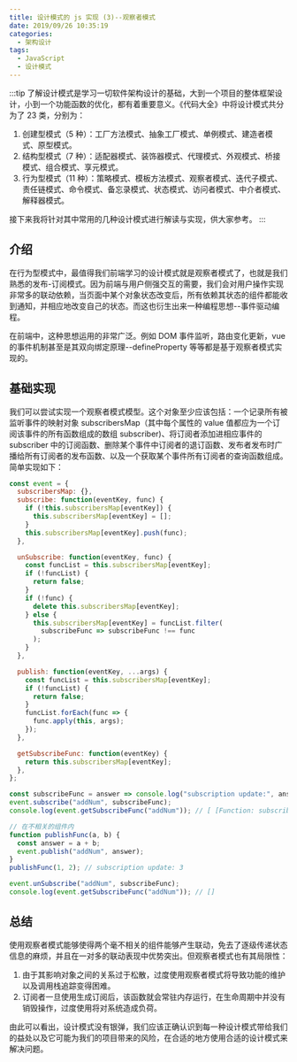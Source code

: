 ```yaml
---
title: 设计模式的 js 实现 (3)--观察者模式
date: 2019/09/26 10:35:19
categories: 
  - 架构设计
tags: 
  - JavaScript
  - 设计模式
---
```


:::tip
了解设计模式是学习一切软件架构设计的基础，大到一个项目的整体框架设计，小到一个功能函数的优化，都有着重要意义。《代码大全》中将设计模式共分为了 23 类，分别为：

1. 创建型模式（5 种）：工厂方法模式、抽象工厂模式、单例模式、建造者模式、原型模式。
2. 结构型模式（7 种）：适配器模式、装饰器模式、代理模式、外观模式、桥接模式、组合模式、享元模式。
3. 行为型模式（11 种）：策略模式、模板方法模式、观察者模式、迭代子模式、责任链模式、命令模式、备忘录模式、状态模式、访问者模式、中介者模式、解释器模式。

接下来我将针对其中常用的几种设计模式进行解读与实现，供大家参考。
:::

## 介绍

在行为型模式中，最值得我们前端学习的设计模式就是观察者模式了，也就是我们熟悉的发布-订阅模式。因为前端与用户侧强交互的需要，我们会对用户操作实现非常多的联动依赖，当页面中某个对象状态改变后，所有依赖其状态的组件都能收到通知，并相应地改变自己的状态。而这也衍生出来一种编程思想--事件驱动编程。

在前端中，这种思想运用的非常广泛。例如 DOM 事件监听，路由变化更新，vue 的事件机制甚至是其双向绑定原理--defineProperty 等等都是基于观察者模式实现的。

<!-- more -->

## 基础实现

我们可以尝试实现一个观察者模式模型。这个对象至少应该包括：一个记录所有被监听事件的映射对象 subscribersMap（其中每个属性的 value 值都应为一个订阅该事件的所有函数组成的数组 subscriber)、将订阅者添加进相应事件的 subscriber 中的订阅函数、删除某个事件中订阅者的退订函数、发布者发布时广播给所有订阅者的发布函数、以及一个获取某个事件所有订阅者的查询函数组成。简单实现如下：

```js
const event = {
  subscribersMap: {},
  subscribe: function(eventKey, func) {
    if (!this.subscribersMap[eventKey]) {
      this.subscribersMap[eventKey] = [];
    }
    this.subscribersMap[eventKey].push(func);
  },

  unSubscribe: function(eventKey, func) {
    const funcList = this.subscribersMap[eventKey];
    if (!funcList) {
      return false;
    }
    if (!func) {
      delete this.subscribersMap[eventKey];
    } else {
      this.subscribersMap[eventKey] = funcList.filter(
        subscribeFunc => subscribeFunc !== func
      );
    }
  },

  publish: function(eventKey, ...args) {
    const funcList = this.subscribersMap[eventKey];
    if (!funcList) {
      return false;
    }
    funcList.forEach(func => {
      func.apply(this, args);
    });
  },

  getSubscribeFunc: function(eventKey) {
    return this.subscribersMap[eventKey];
  },
};
```

```js
const subscribeFunc = answer => console.log("subscription update:", answer);
event.subscribe("addNum", subscribeFunc);
console.log(event.getSubscribeFunc("addNum")); // [ [Function: subscribeFunc] ]

// 在不相关的组件内
function publishFunc(a, b) {
  const answer = a + b;
  event.publish("addNum", answer);
}
publishFunc(1, 2); // subscription update: 3

event.unSubscribe("addNum", subscribeFunc);
console.log(event.getSubscribeFunc("addNum")); // []
```

## 总结

使用观察者模式能够使得两个毫不相关的组件能够产生联动，免去了逐级传递状态信息的麻烦，并且在一对多的联动表现中优势突出。但观察者模式也有其局限性：

1. 由于其影响对象之间的关系过于松散，过度使用观察者模式将导致功能的维护以及调用栈追踪变得困难。
2. 订阅者一旦使用生成订阅后，该函数就会常驻内存运行，在生命周期中并没有销毁操作，过度使用将对系统造成负荷。

由此可以看出，设计模式没有银弹，我们应该正确认识到每一种设计模式带给我们的益处以及它可能为我们的项目带来的风险，在合适的地方使用合适的设计模式来解决问题。
